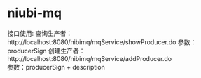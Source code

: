 # niubi-mq



接口使用:
  查询生产者：http://localhost:8080/nibimq/mqService/showProducer.do
              参数：producerSign
  创建生产者：http://localhost:8080/nibimq/mqService/addProducer.do   
              参数：producerSign  +  description
